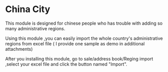 China City
========

This module is designed for chinese people who has trouble with adding so many administrative regions.

Using this module ,you can easily import the whole country's administrative regions from excel file ( I provide one sample as demo in additional attachments)

After you installing this module, go to sale/address book/Reging import ,select your excel file and click the button named "Import".
